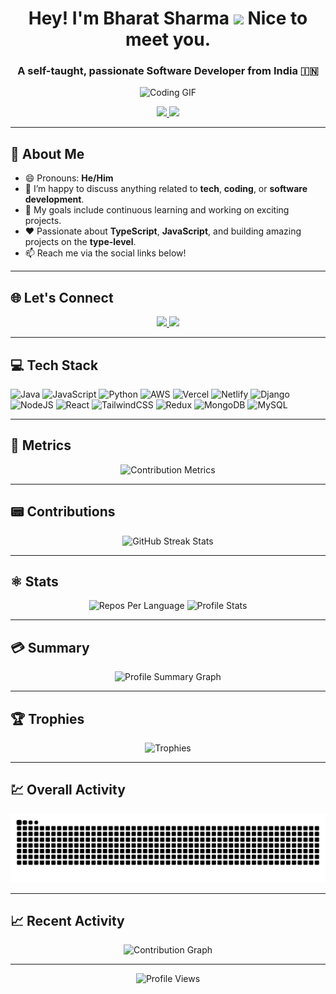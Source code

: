 <h1 align="center">
  Hey! I'm Bharat Sharma <img src="https://emojis.slackmojis.com/emojis/images/1531849430/4246/blob-sunglasses.gif?1531849430" width="32"/> Nice to meet you.
</h1>

<h3 align="center">
  A self-taught, passionate Software Developer from India 🇮🇳
</h3>

<div align="center">
  <img src="https://media.giphy.com/media/dWesBcTLavkZuG35MI/giphy.gif" alt="Coding GIF" width="500"/>
</div>

<p align="center">
  <a href="https://bharatsharma.co/" target="_blank">
    <img src="https://img.shields.io/badge/🌐-Visit My Portfolio-blue?style=for-the-badge" />
  </a>
  <a href="https://replit.com/@bharatsharma19/" target="_blank">
    <img src="https://img.shields.io/badge/💻-Live Projects-green?style=for-the-badge" />
  </a>
</p>

---

## 💫 About Me
- 😄 Pronouns: **He/Him**
- 💬 I’m happy to discuss anything related to **tech**, **coding**, or **software development**.
- 🎯 My goals include continuous learning and working on exciting projects.
- ❤️ Passionate about **TypeScript**, **JavaScript**, and building amazing projects on the **type-level**.
- 📫 Reach me via the social links below!

---

## 🌐 Let's Connect
<p align="center">
  <a href="https://www.linkedin.com/in/bharatsharma1909/">
    <img src="https://img.shields.io/badge/LinkedIn-%230077B5.svg?style=for-the-badge&logo=linkedin&logoColor=white" />
  </a>
  <a href="https://twitter.com/bharatsharma_19">
    <img src="https://img.shields.io/badge/Twitter-%231DA1F2.svg?style=for-the-badge&logo=twitter&logoColor=white" />
  </a>
</p>

---

## 💻 Tech Stack
![Java](https://img.shields.io/badge/Java-%23ED8B00.svg?style=for-the-badge&logo=java&logoColor=white) 
![JavaScript](https://img.shields.io/badge/JavaScript-%23323330.svg?style=for-the-badge&logo=javascript&logoColor=%23F7DF1E) 
![Python](https://img.shields.io/badge/Python-3670A0?style=for-the-badge&logo=python&logoColor=ffdd54) 
![AWS](https://img.shields.io/badge/AWS-%23FF9900.svg?style=for-the-badge&logo=amazon-aws&logoColor=white) 
![Vercel](https://img.shields.io/badge/Vercel-%23000000.svg?style=for-the-badge&logo=vercel&logoColor=white) 
![Netlify](https://img.shields.io/badge/Netlify-%23000000.svg?style=for-the-badge&logo=netlify&logoColor=#00C7B7) 
![Django](https://img.shields.io/badge/Django-%23092E20.svg?style=for-the-badge&logo=django&logoColor=white) 
![NodeJS](https://img.shields.io/badge/Node.js-6DA55F?style=for-the-badge&logo=node.js&logoColor=white) 
![React](https://img.shields.io/badge/React-%2320232a.svg?style=for-the-badge&logo=react&logoColor=%2361DAFB) 
![TailwindCSS](https://img.shields.io/badge/TailwindCSS-%2338B2AC.svg?style=for-the-badge&logo=tailwind-css&logoColor=white) 
![Redux](https://img.shields.io/badge/Redux-%23593d88.svg?style=for-the-badge&logo=redux&logoColor=white) 
![MongoDB](https://img.shields.io/badge/MongoDB-%234ea94b.svg?style=for-the-badge&logo=mongodb&logoColor=white) 
![MySQL](https://img.shields.io/badge/MySQL-%2300f.svg?style=for-the-badge&logo=mysql&logoColor=white)

---

## 🛂 Metrics
<p align="center">
  <img src="https://metrics.lecoq.io/bharatsharma19" alt="Contribution Metrics"/>
</p>

---

## 📟 Contributions
<p align="center">
  <img src="https://github-readme-streak-stats.herokuapp.com?user=bharatsharma19&theme=nightowl&hide_border=true&date_format=j%20M%5B%20Y%5D&fire=FFEB07" alt="GitHub Streak Stats"/>
</p>

---

## ⚛️ Stats
<p align="center">
  <img height="64%" src="http://github-profile-summary-cards.vercel.app/api/cards/repos-per-language?username=Bharatsharma19&theme=2077" alt="Repos Per Language"/>
  <img height="64%" src="http://github-profile-summary-cards.vercel.app/api/cards/stats?username=Bharatsharma19&theme=2077" alt="Profile Stats"/>
</p>

---

## 💳 Summary
<p align="center">
  <img src="http://github-profile-summary-cards.vercel.app/api/cards/profile-details?username=Bharatsharma19&theme=2077" alt="Profile Summary Graph"/>
</p>

---

## 🏆 Trophies
<p align="center">
  <img src="https://github-profile-trophy.vercel.app/?username=bharatsharma19" alt="Trophies"/>
</p>

---

## 💹 Overall Activity
<p align="center">
  <img src="https://github.com/Bharatsharma19/Bharatsharma19/blob/output/github-snake.svg" alt="Contribution Snake"/>
</p>

---

## 📈 Recent Activity
<p align="center">
  <img src="https://github-readme-activity-graph.vercel.app/graph?username=bharatsharma19&bg_color=0d1117&color=ffffff&line=ff6c00&point=ffffff&area=true&hide_border=true" alt="Contribution Graph" />
</p>

---

<p align="center">
  <img src="https://komarev.com/ghpvc/?username=Bharatsharma19&color=blue" alt="Profile Views" />
</p>

